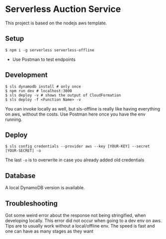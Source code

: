 # Serverless Auction Service

This project is based on the nodejs aws template.

## Setup
    $ npm i -g serverless serverless-offline
- Use Postman to test endpoints

## Development
    $ sls dynamodb install # only once
    $ npm run dev # localhost:3000 
    $ sls deploy -v # shows the output of CloudFormation
    $ sls deploy -f <Function Name> -v

You can invoke locally as well, but sls-offline is really like having everything on aws, without the costs. Use Postman here once you have the env running.

## Deploy
    $ sls config credentials --provider aws --key [YOUR-KEY] --secret [YOUR-SECRET] -o

The last `-o` is to overwrite in case you already added old credentials

## Database
 A local DynamoDB version is available. 

 ## Troubleshooting
 Got some weird error about the response not being stringified, when developing locally. This error did not occur when going to a dev env on aws. Tips are to usually work without a local/offline env. The speed is fast and one can have as many stages as they want
